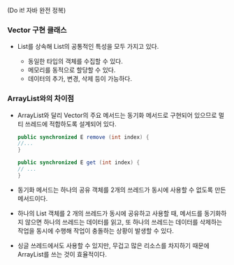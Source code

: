 (Do it! 자바 완전 정복)
### Vector<E> 구현 클래스
- List<E>를 상속해 List<E>의 공통적인 특성을 모두 가지고 있다.
    - 동일한 타입의 객체를 수집할 수 있다.
    - 메모리를 동적으로 할당할 수 있다.
    - 데이터의 추가, 변경, 삭제 등이 가능하다.
### ArrayList<E>와의 차이점
- ArrayList<E>와 달리 Vector<E>의 주요 메서드는 동기화 메서드로 구현되어 있으므로 멀티 쓰레드에 적합하도록 설계되어 있다.

    ```java
    public synchronized E remove (int index) { 
  //... 
   }
    
    public synchronized E get (int index) { 
  // ... 
  }
    ```

- 동기화 메서드는 하나의 공유 객체를 2개의 쓰레드가 동시에 사용할 수 없도록 만든 메서드이다.
- 하나의 List<E> 객체를 2 개의 쓰레드가 동시에 공유하고 사용할 때, 메서드를 동기화하지 않으면  하나의 쓰레드는 데이터를 읽고, 또 하나의 쓰레드는 데이터를 삭제하는 작업을 동시에 수행해 작업이 충돌하는 상황이 발생할 수 있다.
- 싱글 쓰레드에서도 사용할 수 있지만, 무겁고 많은 리소스를 차지하기 때문에 ArrayList<E>를 쓰는 것이 효율적이다.